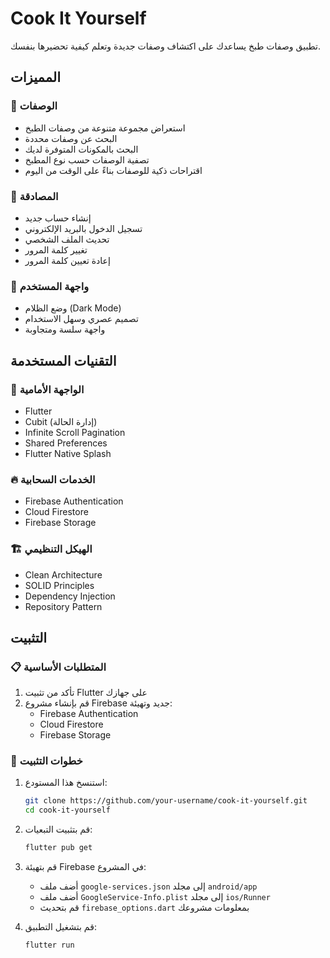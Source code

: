 # Cook It Yourself

تطبيق وصفات طبخ يساعدك على اكتشاف وصفات جديدة وتعلم كيفية تحضيرها بنفسك.

## المميزات

### 🍳 الوصفات
- استعراض مجموعة متنوعة من وصفات الطبخ
- البحث عن وصفات محددة
- البحث بالمكونات المتوفرة لديك
- تصفية الوصفات حسب نوع المطبخ
- اقتراحات ذكية للوصفات بناءً على الوقت من اليوم

### 👤 المصادقة
- إنشاء حساب جديد
- تسجيل الدخول بالبريد الإلكتروني
- تحديث الملف الشخصي
- تغيير كلمة المرور
- إعادة تعيين كلمة المرور

### 🎨 واجهة المستخدم
- وضع الظلام (Dark Mode)
- تصميم عصري وسهل الاستخدام
- واجهة سلسة ومتجاوبة

## التقنيات المستخدمة

### 🎯 الواجهة الأمامية
- Flutter
- Cubit (إدارة الحالة)
- Infinite Scroll Pagination
- Shared Preferences
- Flutter Native Splash

### 🔥 الخدمات السحابية
- Firebase Authentication
- Cloud Firestore
- Firebase Storage

### 🏗️ الهيكل التنظيمي
- Clean Architecture
- SOLID Principles
- Dependency Injection
- Repository Pattern

## التثبيت

### 📋 المتطلبات الأساسية
1. تأكد من تثبيت Flutter على جهازك
2. قم بإنشاء مشروع Firebase جديد وتهيئة:
   - Firebase Authentication
   - Cloud Firestore
   - Firebase Storage

### 🚀 خطوات التثبيت
1. استنسخ هذا المستودع:
   ```bash
   git clone https://github.com/your-username/cook-it-yourself.git
   cd cook-it-yourself
   ```

2. قم بتثبيت التبعيات:
   ```bash
   flutter pub get
   ```

3. قم بتهيئة Firebase في المشروع:
   - أضف ملف `google-services.json` إلى مجلد `android/app`
   - أضف ملف `GoogleService-Info.plist` إلى مجلد `ios/Runner`
   - قم بتحديث `firebase_options.dart` بمعلومات مشروعك

4. قم بتشغيل التطبيق:
   ```bash
   flutter run
   ```
